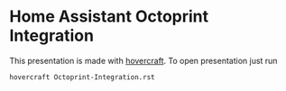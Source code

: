 # Home Assistant Octoprint Integration

This presentation is made with [hovercraft](https://github.com/regebro/hovercraft).
To open presentation just run

```bash
hovercraft Octoprint-Integration.rst
```
